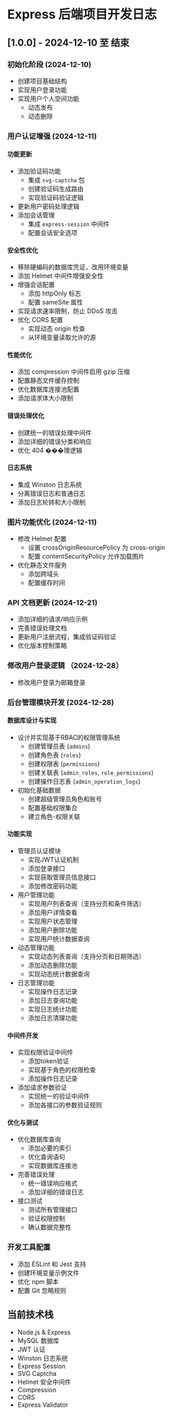 # Express 后端项目开发日志

## [1.0.0] - 2024-12-10 至 结束

### 初始化阶段 (2024-12-10)
- 创建项目基础结构
- 实现用户登录功能
- 实现用户个人空间功能
  - 动态发布
  - 动态删除

### 用户认证增强 (2024-12-11)
#### 功能更新
- 添加验证码功能
  - 集成 `svg-captcha` 包
  - 创建验证码生成路由
  - 实现验证码验证逻辑
- 更新用户密码处理逻辑
- 添加会话管理
  - 集成 `express-session` 中间件
  - 配置会话安全选项

#### 安全性优化
- 移除硬编码的数据库凭证，改用环境变量
- 添加 Helmet 中间件增强安全性
- 增强会话配置
  - 添加 httpOnly 标志
  - 配置 sameSite 属性
- 实现请求速率限制，防止 DDoS 攻击
- 优化 CORS 配置
  - 实现动态 origin 检查
  - 从环境变量读取允许的源

#### 性能优化
- 添加 compression 中间件启用 gzip 压缩
- 配置静态文件缓存控制
- 优化数据库连接池配置
- 添加请求体大小限制

#### 错误处理优化
- 创建统一的错误处理中间件
- 添加详细的错误分类和响应
- 优化 404 ���理逻辑

#### 日志系统
- 集成 Winston 日志系统
- 分离错误日志和普通日志
- 添加日志轮转和大小限制

### 图片功能优化 (2024-12-11)
- 修改 Helmet 配置
  - 设置 crossOriginResourcePolicy 为 cross-origin
  - 配置 contentSecurityPolicy 允许加载图片
- 优化静态文件服务
  - 添加跨域头
  - 配置缓存时间

### API 文档更新 (2024-12-21)
- 添加详细的请求/响应示例
- 完善错误处理文档
- 更新用户注册流程，集成验证码验证
- 优化版本控制策略

### 修改用户登录逻辑 （2024-12-28）
- 修改用户登录为邮箱登录

### 后台管理模块开发 (2024-12-28)
#### 数据库设计与实现
- 设计并实现基于RBAC的权限管理系统
  - 创建管理员表 (`admins`)
  - 创建角色表 (`roles`)
  - 创建权限表 (`permissions`)
  - 创建关联表 (`admin_roles`, `role_permissions`)
  - 创建操作日志表 (`admin_operation_logs`)
- 初始化基础数据
  - 创建超级管理员角色和账号
  - 配置基础权限集合
  - 建立角色-权限关联

#### 功能实现
- 管理员认证模块
  - 实现JWT认证机制
  - 添加登录接口
  - 实现获取管理员信息接口
  - 添加修改密码功能
- 用户管理功能
  - 实现用户列表查询（支持分页和条件筛选）
  - 添加用户详情查看
  - 实现用户状态管理
  - 添加用户删除功能
  - 实现用户统计数据查询
- 动态管理功能
  - 实现动态列表查询（支持分页和日期筛选）
  - 添加动态删除功能
  - 实现动态统计数据查询
- 日志管理功能
  - 实现操作日志记录
  - 添加日志查询功能
  - 实现日志统计功能
  - 添加日志清理功能

#### 中间件开发
- 实现权限验证中间件
  - 添加token验证
  - 实现基于角色的权限检查
  - 添加操作日志记录
- 添加请求参数验证
  - 实现统一的验证中间件
  - 添加各接口的参数验证规则

#### 优化与测试
- 优化数据库查询
  - 添加必要的索引
  - 优化查询语句
  - 实现数据库连接池
- 完善错误处理
  - 统一错误响应格式
  - 添加详细的错误日志
- 接口测试
  - 测试所有管理接口
  - 验证权限控制
  - 确认数据完整性

### 开发工具配置
- 添加 ESLint 和 Jest 支持
- 创建环境变量示例文件
- 优化 npm 脚本
- 配置 Git 忽略规则

## 当前技术栈
- Node.js & Express
- MySQL 数据库
- JWT 认证
- Winston 日志系统
- Express Session
- SVG Captcha
- Helmet 安全中间件
- Compression
- CORS
- Express Validator 